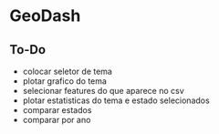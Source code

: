 # GeoDash

## To-Do
- colocar seletor de tema
- plotar grafico do tema
- selecionar features do que aparece no csv
- plotar estatisticas do tema e estado selecionados
- comparar estados
- comparar por ano